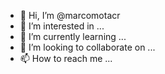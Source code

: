 - 👋 Hi, I’m @marcomotacr
- 👀 I’m interested in ...
- 🌱 I’m currently learning ...
- 💞️ I’m looking to collaborate on ...
- 📫 How to reach me ...

<!---
marcomotacr/marcomotacr is a ✨ special ✨ repository because its `README.md` (this file) appears on your GitHub profile.
You can click the Preview link to take a look at your changes.
--->
